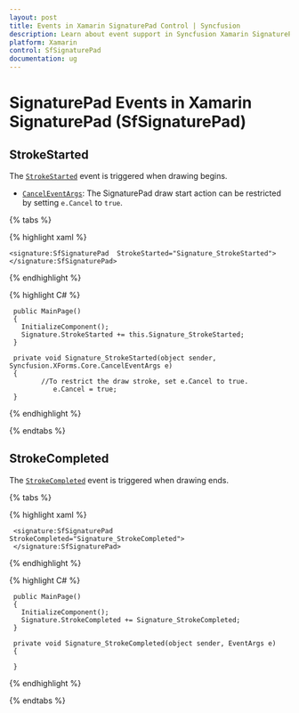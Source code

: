 ```yaml
---
layout: post
title: Events in Xamarin SignaturePad Control | Syncfusion
description: Learn about event support in Syncfusion Xamarin SignaturePad (SfSignaturePad) control, including how to handle StrokeStarted and StrokeCompleted events.
platform: Xamarin
control: SfSignaturePad
documentation: ug
---
```


# SignaturePad Events in Xamarin SignaturePad (SfSignaturePad)

## StrokeStarted 

The [`StrokeStarted`](https://help.syncfusion.com/cr/xamarin/Syncfusion.XForms.SignaturePad.SfSignaturePad.html#Syncfusion_XForms_SignaturePad_SfSignaturePad_StrokeStarted) event is triggered when drawing begins.

- [`CancelEventArgs`](https://help.syncfusion.com/cr/xamarin/Syncfusion.XForms.Core.CancelEventArgs.html): The SignaturePad draw start action can be restricted by setting `e.Cancel` to `true`.

{% tabs %}

{% highlight xaml %}

    <signature:SfSignaturePad  StrokeStarted="Signature_StrokeStarted">
    </signature:SfSignaturePad>

{% endhighlight %}

{% highlight C# %}

     public MainPage()
     {
       InitializeComponent();
       Signature.StrokeStarted += this.Signature_StrokeStarted;
     }

     private void Signature_StrokeStarted(object sender, Syncfusion.XForms.Core.CancelEventArgs e)        
     {
            //To restrict the draw stroke, set e.Cancel to true.
               e.Cancel = true;
     }

{% endhighlight %}

{% endtabs %}

## StrokeCompleted

The [`StrokeCompleted`](https://help.syncfusion.com/cr/xamarin/Syncfusion.XForms.SignaturePad.SfSignaturePad.html#Syncfusion_XForms_SignaturePad_SfSignaturePad_StrokeCompleted) event is triggered when drawing ends.

{% tabs %}

{% highlight xaml %}

     <signature:SfSignaturePad StrokeCompleted="Signature_StrokeCompleted">
     </signature:SfSignaturePad>

{% endhighlight %}

{% highlight C# %}

     public MainPage()
     {
       InitializeComponent();
       Signature.StrokeCompleted += Signature_StrokeCompleted;
     }

     private void Signature_StrokeCompleted(object sender, EventArgs e)
     {

     }

{% endhighlight %}

{% endtabs %}